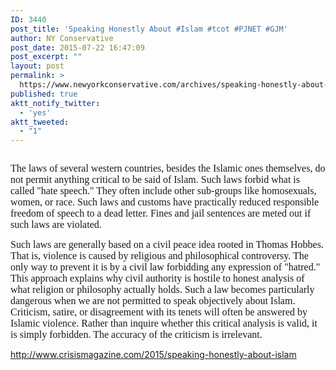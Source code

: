 ```yaml
---
ID: 3440
post_title: 'Speaking Honestly About #Islam #tcot #PJNET #GJM'
author: NY Conservative
post_date: 2015-07-22 16:47:09
post_excerpt: ""
layout: post
permalink: >
  https://www.newyorkconservative.com/archives/speaking-honestly-about-islam-tcot-pjnet-gjm/
published: true
aktt_notify_twitter:
  - 'yes'
aktt_tweeted:
  - "1"
---
```

<p><img src="http://www.newyorkconservative.com/wp-content/uploads/2015/07/072215_2046_SpeakingHon1.jpg" alt=""/>
	</p><p><span style="font-family:Times New Roman; font-size:12pt">The laws of several western countries, besides the Islamic ones themselves, do not permit anything critical to be said of Islam. Such laws forbid what is called "hate speech." They often include other sub-groups like homosexuals, women, or race. Such laws and customs have practically reduced responsible freedom of speech to a dead letter. Fines and jail sentences are meted out if such laws are violated.
</span></p><p><span style="font-family:Times New Roman; font-size:12pt">Such laws are generally based on a civil peace idea rooted in Thomas Hobbes. That is, violence is caused by religious and philosophical controversy. The only way to prevent it is by a civil law forbidding any expression of "hatred." This approach explains why civil authority is hostile to honest analysis of what religion or philosophy actually holds. Such a law becomes particularly dangerous when we are not permitted to speak objectively about Islam. Criticism, satire, or disagreement with its tenets will often be answered by Islamic violence. Rather than inquire whether this critical analysis is valid, it is simply forbidden. The accuracy of the criticism is irrelevant.
</span></p><p><a href="http://www.crisismagazine.com/2015/speaking-honestly-about-islam">http://www.crisismagazine.com/2015/speaking-honestly-about-islam</a>
	</p>